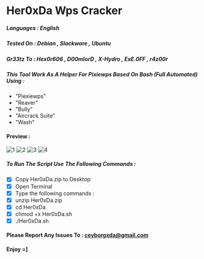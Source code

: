 # Her0xDa Wps Cracker
##### Languages : English
##### Tested On : Debian , Slackware , Ubuntu 
##### Gr33tz To : Hex0r606 , D00mlorD , X-Hydro , ExE.0FF , r4z00r 
##### This Tool Work As A Helper For Pixiewps Based On Bash (Full Automated) Using :
* "Piexiewps"
* "Reaver"
* "Bully"
* "Aircrack Suite"
* "Wash"

#### Preview :
![1](http://i.imgur.com/ZaxbwLl.jpg?1)
![2](http://i.imgur.com/XXjdvNf.jpg?1)
![3](http://i.imgur.com/KMuzD7A.jpg?1)
![4](http://i.imgur.com/J5lFmCf.jpg?1)
##### To Run The Script Use The Following Commands :
- [X] Copy Her0xDa.zip to Desktop
- [X] Open Terminal
- [X] Type the following commands :
- [X] unzip Her0xDa.zip
- [X] cd Her0xDa
- [X] chmod +x Her0xDa.sh
- [X] ./Her0xDa.sh 

#### Please Report Any Issues To : ceyborgxda@gmail.com 
#### Enjoy =]

